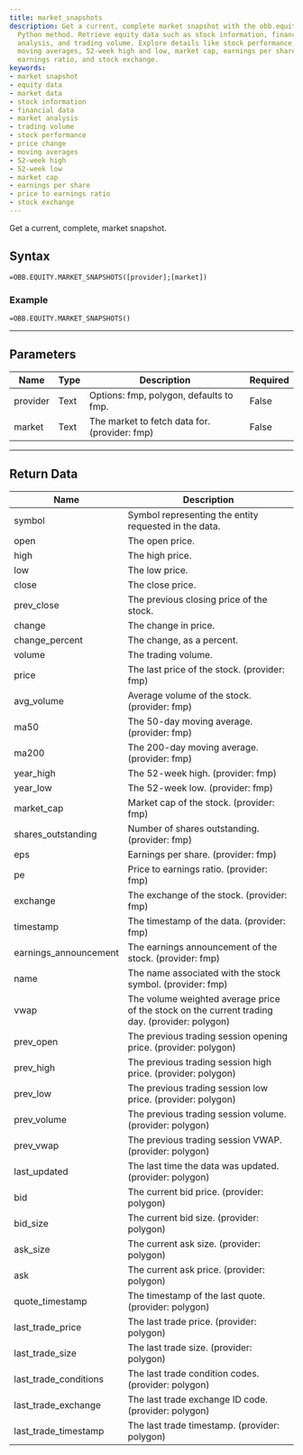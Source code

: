 ```yaml
---
title: market_snapshots
description: Get a current, complete market snapshot with the obb.equity.market_snapshots
  Python method. Retrieve equity data such as stock information, financial data, market
  analysis, and trading volume. Explore details like stock performance, price change,
  moving averages, 52-week high and low, market cap, earnings per share, price to
  earnings ratio, and stock exchange.
keywords: 
- market snapshot
- equity data
- market data
- stock information
- financial data
- market analysis
- trading volume
- stock performance
- price change
- moving averages
- 52-week high
- 52-week low
- market cap
- earnings per share
- price to earnings ratio
- stock exchange
---
```


<!-- markdownlint-disable MD041 -->

Get a current, complete, market snapshot.

## Syntax

```excel wordwrap
=OBB.EQUITY.MARKET_SNAPSHOTS([provider];[market])
```

### Example

```excel wordwrap
=OBB.EQUITY.MARKET_SNAPSHOTS()
```

---

## Parameters

| Name | Type | Description | Required |
| ---- | ---- | ----------- | -------- |
| provider | Text | Options: fmp, polygon, defaults to fmp. | False |
| market | Text | The market to fetch data for. (provider: fmp) | False |

---

## Return Data

| Name | Description |
| ---- | ----------- |
| symbol | Symbol representing the entity requested in the data.  |
| open | The open price.  |
| high | The high price.  |
| low | The low price.  |
| close | The close price.  |
| prev_close | The previous closing price of the stock.  |
| change | The change in price.  |
| change_percent | The change, as a percent.  |
| volume | The trading volume.  |
| price | The last price of the stock. (provider: fmp) |
| avg_volume | Average volume of the stock. (provider: fmp) |
| ma50 | The 50-day moving average. (provider: fmp) |
| ma200 | The 200-day moving average. (provider: fmp) |
| year_high | The 52-week high. (provider: fmp) |
| year_low | The 52-week low. (provider: fmp) |
| market_cap | Market cap of the stock. (provider: fmp) |
| shares_outstanding | Number of shares outstanding. (provider: fmp) |
| eps | Earnings per share. (provider: fmp) |
| pe | Price to earnings ratio. (provider: fmp) |
| exchange | The exchange of the stock. (provider: fmp) |
| timestamp | The timestamp of the data. (provider: fmp) |
| earnings_announcement | The earnings announcement of the stock. (provider: fmp) |
| name | The name associated with the stock symbol. (provider: fmp) |
| vwap | The volume weighted average price of the stock on the current trading day. (provider: polygon) |
| prev_open | The previous trading session opening price. (provider: polygon) |
| prev_high | The previous trading session high price. (provider: polygon) |
| prev_low | The previous trading session low price. (provider: polygon) |
| prev_volume | The previous trading session volume. (provider: polygon) |
| prev_vwap | The previous trading session VWAP. (provider: polygon) |
| last_updated | The last time the data was updated. (provider: polygon) |
| bid | The current bid price. (provider: polygon) |
| bid_size | The current bid size. (provider: polygon) |
| ask_size | The current ask size. (provider: polygon) |
| ask | The current ask price. (provider: polygon) |
| quote_timestamp | The timestamp of the last quote. (provider: polygon) |
| last_trade_price | The last trade price. (provider: polygon) |
| last_trade_size | The last trade size. (provider: polygon) |
| last_trade_conditions | The last trade condition codes. (provider: polygon) |
| last_trade_exchange | The last trade exchange ID code. (provider: polygon) |
| last_trade_timestamp | The last trade timestamp. (provider: polygon) |

